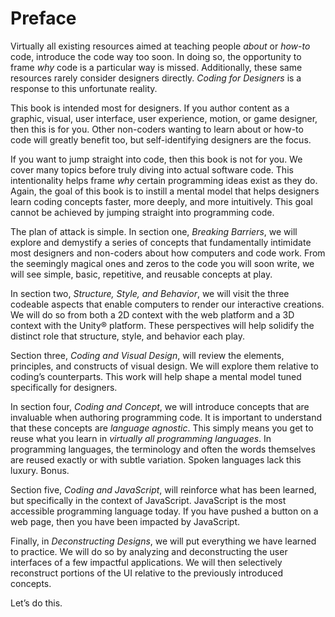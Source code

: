 # Preface

Virtually all existing resources aimed at teaching people *about* or *how-to* code, introduce the code way too soon. In doing so, the opportunity to frame *why* code is a particular way is missed. Additionally, these same resources rarely consider designers directly. *Coding for Designers* is a response to this unfortunate reality.

This book is intended most for designers. If you author content as a graphic, visual, user interface, user experience, motion, or game designer, then this is for you. Other non-coders wanting to learn about or how-to code will greatly benefit too, but self-identifying designers are the focus.

If you want to jump straight into code, then this book is not for you. We cover many topics before truly diving into actual software code. This intentionality helps frame *why* certain programming ideas exist as they do. Again, the goal of this book is to instill a mental model that helps designers learn coding concepts faster, more deeply, and more intuitively. This goal cannot be achieved by jumping straight into programming code.

The plan of attack is simple. In section one, *Breaking Barriers*, we will explore and demystify a series of concepts that fundamentally intimidate most designers and non-coders about how computers and code work. From the seemingly magical ones and zeros to the code you will soon write, we will see simple, basic, repetitive, and reusable concepts at play.

In section two, *Structure, Style, and Behavior*, we will visit the three codeable aspects that enable computers to render our interactive creations. We will do so from both a 2D context with the web platform and a 3D context with the Unity® platform. These perspectives will help solidify the distinct role that structure, style, and behavior each play.

Section three, *Coding and Visual Design*, will review the elements, principles, and constructs of visual design. We will explore them relative to coding’s counterparts. This work will help shape a mental model tuned specifically for designers.

In section four, *Coding and Concept*, we will introduce concepts that are invaluable when authoring programming code. It is important to understand that these concepts are *language agnostic*. This simply means you get to reuse what you learn in *virtually all programming languages*. In programming languages, the terminology and often the words themselves are reused exactly or with subtle variation. Spoken languages lack this luxury. Bonus.

Section five, *Coding and JavaScript*, will reinforce what has been learned, but specifically in the context of JavaScript. JavaScript is the most accessible programming language today. If you have pushed a button on a web page, then you have been impacted by JavaScript.

Finally, in *Deconstructing Designs*, we will put everything we have learned to practice. We will do so by analyzing and deconstructing the user interfaces of a few impactful applications. We will then selectively reconstruct portions of the UI relative to the previously introduced concepts.

Let’s do this.

